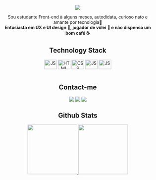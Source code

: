 <!-- <p align="center"><img src="https://user-images.githubusercontent.com/93809764/173983658-2238a8ef-42e8-4ca0-a24e-6d136e21d929.jpg"/></p> -->
<p align="center"><img src="https://user-images.githubusercontent.com/93809764/174465088-40b6088a-50e9-4a55-8f77-c7388cdccb92.jpg"/></p>

<p align="center">
Sou estudante Front-end à alguns meses, autodidata, curioso nato e amante por tecnologia🚀 </br>
<b>Entusiasta em UX e UI design 🎨, jogador de vôlei 🏐 e não dispenso um bom café ☕ </b> 
</p>


<!-- TOOLS USED -->
<h2 align="center">Technology Stack</h2>
<div align="center">
  <img align="center" alt="JS" height="30" width="40" src="https://cdn.jsdelivr.net/gh/devicons/devicon/icons/vscode/vscode-original.svg" />
  <img align="center" alt="HTML" height="30" width="40"  src="https://cdn.jsdelivr.net/gh/devicons/devicon/icons/html5/html5-original.svg" />
  <img align="center" alt="CSS" height="30" width="40"  src="https://cdn.jsdelivr.net/gh/devicons/devicon/icons/css3/css3-original.svg" />
  <img align="center" alt="JS" height="30" width="40"  src="https://cdn.jsdelivr.net/gh/devicons/devicon/icons/javascript/javascript-plain.svg" />
  <img align="center" alt="JS" height="30" width="40"  src="https://cdn.jsdelivr.net/gh/devicons/devicon/icons/git/git-original.svg" />
</div>
  <br>
  
<!-- SOCIAL MEDIAS -->
<h2 align="center">Contact-me</h2>  
<div align="center">
  <a href="https://www.linkedin.com/in/arthurpatriarca" target="_blank"><img src="https://img.shields.io/badge/-LinkedIn-%230077B5?style=for-the-badge&logo=linkedin&logoColor=white" target="_blank"></a> 
  <a href = "mailto:aarthurpatriarca@gmail.com"><img src="https://img.shields.io/badge/-Gmail-%23333?style=for-the-badge&logo=gmail&logoColor=white" target="_blank"></a>
   <a href = "https://api.whatsapp.com/send?phone=5562993253334"><img src="https://img.shields.io/badge/WhatsApp-25D366?style=for-the-badge&logo=whatsapp&logoColor=white" target="_blank"></a>
</div>


<!-- GITHUB STATS -->
<h2 align="center">Github Stats</h2>  
<div align="center">
  <a href="https://github.com/RthR2">
  <img height="160em" src="https://github-readme-stats.vercel.app/api?username=RthR2&show_icons=true&theme=tokyonight&include_all_commits=true&count_private=true"/>
  <img height="160em" src="https://github-readme-stats.vercel.app/api/top-langs/?username=RthR2&layout=compact&langs_count=7&theme=tokyonight"/>
</div>

